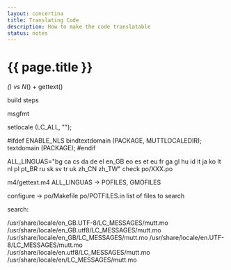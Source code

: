 ```yaml
---
layout: concertina
title: Translating Code
description: How to make the code translatable
status: notes
---
```


# {{ page.title }}

_() vs N_() + gettext()

build steps

msgfmt

  setlocale (LC_ALL, "");

#ifdef ENABLE_NLS
  bindtextdomain (PACKAGE, MUTTLOCALEDIR);
  textdomain (PACKAGE);
#endif

ALL_LINGUAS="bg ca cs da de el en_GB eo es et eu fr ga gl hu id it ja ko lt nl pl pt_BR ru sk sv tr uk zh_CN zh_TW"
check po/XXX.po

m4/gettext.m4
  ALL_LINGUAS -> POFILES, GMOFILES

configure -> po/Makefile
  po/POTFILES.in
  list of files to search

search:

/usr/share/locale/en_GB.UTF-8/LC_MESSAGES/mutt.mo
/usr/share/locale/en_GB.utf8/LC_MESSAGES/mutt.mo
/usr/share/locale/en_GB/LC_MESSAGES/mutt.mo
/usr/share/locale/en.UTF-8/LC_MESSAGES/mutt.mo
/usr/share/locale/en.utf8/LC_MESSAGES/mutt.mo
/usr/share/locale/en/LC_MESSAGES/mutt.mo

